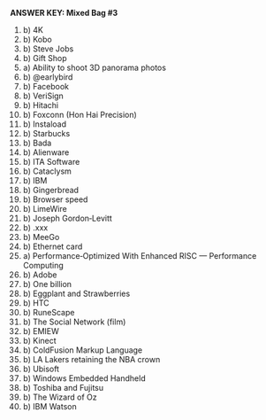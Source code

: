**ANSWER KEY: Mixed Bag #3**

1. b) 4K
2. b) Kobo
3. b) Steve Jobs
4. b) Gift Shop
5. a) Ability to shoot 3D panorama photos
6. b) @earlybird
7. b) Facebook
8. b) VeriSign
9. b) Hitachi
10. b) Foxconn (Hon Hai Precision)
11. b) Instaload
12. b) Starbucks
13. b) Bada
14. b) Alienware
15. b) ITA Software
16. b) Cataclysm
17. b) IBM
18. b) Gingerbread
19. b) Browser speed
20. b) LimeWire
21. b) Joseph Gordon‑Levitt
22. b) .xxx
23. b) MeeGo
24. b) Ethernet card
25. a) Performance‑Optimized With Enhanced RISC — Performance Computing
26. b) Adobe
27. b) One billion
28. b) Eggplant and Strawberries
29. b) HTC
30. b) RuneScape
31. b) The Social Network (film)
32. b) EMIEW
33. b) Kinect
34. b) ColdFusion Markup Language
35. b) LA Lakers retaining the NBA crown
36. b) Ubisoft
37. b) Windows Embedded Handheld
38. b) Toshiba and Fujitsu
39. b) The Wizard of Oz
40. b) IBM Watson 